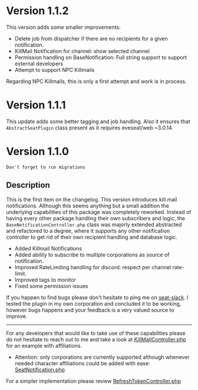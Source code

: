 # Version 1.1.2
This version adds some smaller improvements:
* Delete job from dispatcher if there are no recipients for a given notification.
* KillMail Notification for channel: show selected channel
* Permission handling on BaseNotification: Full string support to support external developers
* Attempt to support NPC Killmails

Regarding NPC Killmails, this is only a first attempt and work is in process.

# Version 1.1.1
This update adds some better tagging and job handling. Also it ensures that `AbstractSeatPlugin` class present as it requires eveseat/web ~3.0.14.

# Version 1.1.0

```
Don't forget to run migrations
```

## Description
This is the first item on the changelog. This version introduces kill mail notifications. Although this seems anything but a small addition the underlying capabilities of this package was completely reworked. Instead of having every other package handling their own subscribers and logic, the `BaseNotificationController.php` class was majorly extended abstracted and refactored to a degree, where it supports any other notification controller to get rid of their own recipient handling and database logic. 

* Added Killmail Notifications
* Added ability to subscribe to multiple corporations as source of notification.
* Improved RateLimiting handling for discord: respect per channel rate-limit.
* Improved tags to monitor
* Fixed some permission issues

If you happen to find bugs please don't hesitate to ping me on [seat-slack](https://eveseat-slack.herokuapp.com/). I tested the plugin in my own corporation and concluded it to be working, however bugs happens and your feedback is a very valued source to improve.

---

For any developers that would like to take use of these capabilities please do not hesitate to reach out to me and take a look at [KillMailController.php](https://github.com/herpaderpaldent/seat-notifications/blob/master/src/Http/Controllers/Notifications/KillMailController.php) for an example with affiliations.

* Attention: only corporations are currently supported although whenever needed character affiliations could be added with ease: [SeatNotification.php](https://github.com/herpaderpaldent/seat-notifications/blob/master/src/Models/SeatNotification.php#L36)

For a simpler implementation please review [RefreshTokenController.php](https://github.com/herpaderpaldent/seat-notifications/blob/master/src/Http/Controllers/Notifications/RefreshTokenController.php)

